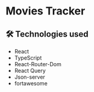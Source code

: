 # Movies Tracker

## 🛠️ Technologies used 
- React 
- TypeScript 
- React-Router-Dom 
- React Query
- Json-server
- fortawesome